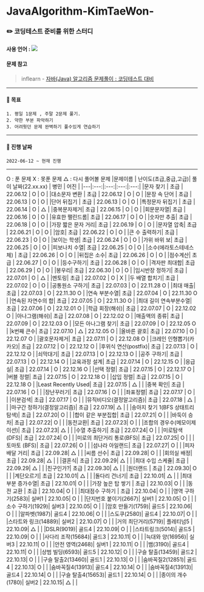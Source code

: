 # JavaAlgorithm-KimTaeWon-
### :pencil2:  코딩테스트 준비를 위한 스터디
#### 사용 언어 : <img src="https://img.shields.io/badge/Java-007396?style=flat&logo=Java&logoColor=white"/>
#### 문제 참고 
 > inflearn - [자바(Java) 알고리즘 문제풀이 : 코딩테스트 대비](https://www.inflearn.com/course/%EC%9E%90%EB%B0%94-%EC%95%8C%EA%B3%A0%EB%A6%AC%EC%A6%98-%EB%AC%B8%EC%A0%9C%ED%92%80%EC%9D%B4-%EC%BD%94%ED%85%8C%EB%8C%80%EB%B9%84/dashboard)   
***

#### :page_with_curl: 목표 
    1. 평일 1문제 , 주말 2문제 풀기.
    2. 약한 부분 파악하기 
    3. 어려웟던 문제 완벽하기 풀수있게 연습하기
***
#### :page_with_curl: 진행 날짜 
    2022-06-12 ~ 현재 진행
***
O : 푼 문제 
X : 못푼 문제 
△ : 다시 풀어볼 문제 
|문제이름 | 난이도(초급,중급,고급)| 풀이 날짜(22.xx.xx) | 병민 | 어진 |
|---|:---:|:---:|:---:|:---:|
|문자 찾기 | 초급 | 22.06.12 | O | O |
|대소문자 변환 | 초급 | 22.06.12 | O | O |
|문장 속 단어 | 초급 | 22.06.13 | O | O |
|단어 뒤집기 | 초급 | 22.06.13 | O | O |
|특정문자 뒤집기 | 초급 | 22.06.14 | O | △ |
|중복문자제거| 초급 | 22.06.15 | O | O |
|회문문자열| 초급 | 22.06.16 | O | O |
|유효한 팰린드롬| 초급 | 22.06.17 | O | O |
|숫자만 추출| 초급 | 22.06.18 | O | O |
|가장 짧은 문자 거리| 초급 | 22.06.19 | O | O |
|문자열 압축| 초급 | 22.06.21 | O | O |
|암호| 초급 | 22.06.22 | O | O |
|큰 수 출력하기| 초급 | 22.06.23 | O | O |
|보이는 학생| 초급 | 22.06.24 | O | O |
|가위 바위 보| 초급 | 22.06.25 | O | O |
|피보나치 수열| 초급 | 22.06.25 | O | O |
|소수(에라토스테네스 체) | 초급 | 22.06.26 | O | O |
|뒤집은 소수| 초급 | 22.06.26 | O | O |
|점수계산| 초급 | 22.06.27 | O | O |
|등수구하기| 초급 | 22.06.28 | O | O |
|격자판 최대합| 초급 | 22.06.29 | O | O |
|봉우리| 초급 | 22.06.30 | O | O |
|임시반장 정하기| 초급 | 22.07.01 | O | △ |
|멘토링| 초급 | 22.07.02 | O | X |
|두 배열 합치기| 초급 | 22.07.02 | O | O |
|공통원소 구하기| 초급 | 22.07.03 | O | 22.11.28 O |
|최대 매출| 초급 | 22.07.03 | O | 22.11.30 O |
|연속 부분수열| 초급 | 22.07.04 | O | 22.11.30 O  |
|연속된 자연수의 합| 초급 | 22.07.05 | O | 22.11.30 O |
|최대 길이 연속부분수열| 초급 | 22.07.06 | O | 22.12.01 O |
|학급 회장(해쉬)| 초급 | 22.07.07 | O | 22.12.02 O |
|아나그램(해쉬)| 초급 | 22.07.08 | O | 22.12.02 O |
|매출액의 종류| 초급 | 22.07.09 | O | 22.12.03 O |
|모든 아나그램 찾기| 초급 | 22.07.09 | O | 22.12.05 O |
|k번째 큰수| 초급 | 22.07.10 | △ | 22.12.05 O |
|올바른 괄호| 초급 | 22.07.10 | O | 22.12.07 O |
|괄호문자제거| 초급 | 22.07.11 | O | 22.12.08 O |
|크레인 인형뽑기(카카오)| 초급 | 22.07.12 | O | 22.12.12 O |
|후위식 연산(postfix)| 초급 | 22.07.13 | O | 22.12.12 O |
|쇠막대기| 초급 | 22.07.13 | O | 22.12.13 O |
|공주 구하기| 초급 | 22.07.13 | O | 22.12.14 O |
|교육과정 설계| 초급 | 22.07.14 | O | 22.12.15 O |
|응급실| 초급 | 22.07.14 | O | 22.12.16 O |
|선택 정렬| 초급 | 22.07.15 | O | 22.12.17 O |
|버블 정렬| 초급 | 22.07.15 | O | 22.12.18 O |
|삽입 정렬| 초급 | 22.07.15 | O | 22.12.18 O |
|Least Recently Used| 초급 | 22.07.15 | △ |  |
|중복 확인| 초급 | 22.07.16 | O |  |
|장난꾸러기| 초급 | 22.07.16 | O |  |
|좌표정렬| 초급 | 22.07.17 | O |  |
|이분검색| 초급 | 22.07.17 | O |  | 
|뮤직비디오(결정알고리즘)| 초급 | 22.07.18 | △ |  | 
|마구간 정하기(결정알고리즘)| 초급 | 22.07.19| △ | |
|송아지 찾기 1(BFS  상태트리탐색)| 초급 | 22.07.20| O | |
|합이 같은 부분집합| 초급 | 22.07.21| O | |
|바둑이 승차| 초급 | 22.07.22| O | |
|동전교환| 초급 | 22.07.23| O | |
|조합의 경우수(메모이제이션)| 초급 | 22.07.23| △ | |
|수열 추출하기| 초급 | 22.07.24| O | |
|미로탐색(DFS)| 초급 | 22.07.24| O | |
|미로의 최단거리 통로(BFS)| 초급 | 22.07.25| O | |
|토마토 (BFS)| 초급 | 22.07.26| O | |
|섬나라 아일랜드| 초급 | 22.07.27| O | |
|피자 배달 거리| 초급 | 22.09.28| △ | |
|씨름 선수| 초급 | 22.09.28| O | |
|회의실 배정| 초급 | 22.09.28| △ | |
|결혼식| 초급 | 22.09.29| △ | |
|최대 수입 스케쥴| 초급 | 22.09.29| △ | |
|친구인가?| 초급 | 22.09.30| △ | |
|원더랜드 | 초급 | 22.09.30| O | |
|계단오르기| 초급 | 22.10.01| △ | |
|돌다리 건너기| 초급 | 22.10.01| △ | |
|최대 부분 증가수열| 초급 | 22.10.01| O | |
|가장 높은 탑 쌓기 | 초급 | 22.10.03| O | |
|동전 교환 | 초급 | 22.10.04| O | |
|최대점수 구하기 | 초급 | 22.10.04| O | |
|영역 구하기(2583)| 실버1 | 22.10.05| O | |
|단지번호 붙이기(2667)| 실버1 | 22.10.05| O | |
|소수 구하기(1929)| 실버3 | 22.10.05| O | |
|암호 만들기(1759)| 골드5 | 22.10.06| O | |
|알파벳(1987)| 골드4 | 22.10.06| O | |
|스도쿠(2580)| 골드4 | 22.10.07| O | |
|스타트와 링크(14889)| 실버2 | 22.10.07| O | |
|거의 최단거리(5719)| 플레티넘5 | 22.10.09| △ | |
|DSLR(9019)| 골드4 | 22.10.09| O | |
|스타트링크(5014)| 골드5 | 22.10.09| O | |
|사다리 조작(15684)| 골드3 | 22.10.11| O | |
|늑대와 양(16956)| 실버3 | 22.10.11| O | |
|안전 영역(2468)| 실버1 | 22.10.11| O | |
|뱀(3190)| 골드4 | 22.10.11| O | |
|상범 빌딩(6593)| 골드5 | 22.10.12| O | |
|구슬 탈출(13459)| 골드2 | 22.10.13| O | |
|구슬 탈출2(13460)| 골드1 | 22.10.13| O | |
|숨바꼭질2(12851)| 골드4 | 22.10.13| O | |
|숨바꼭질4(13913)| 골드4 | 22.10.14| O | |
|숨바꼭질4(13913)| 골드4 | 22.10.14| O | |
|구슬 탈출4(15653)| 골드1 | 22.10.14| O | |
|종이의 개수(1780)| 실버2 | 22.10.15| △ | |
